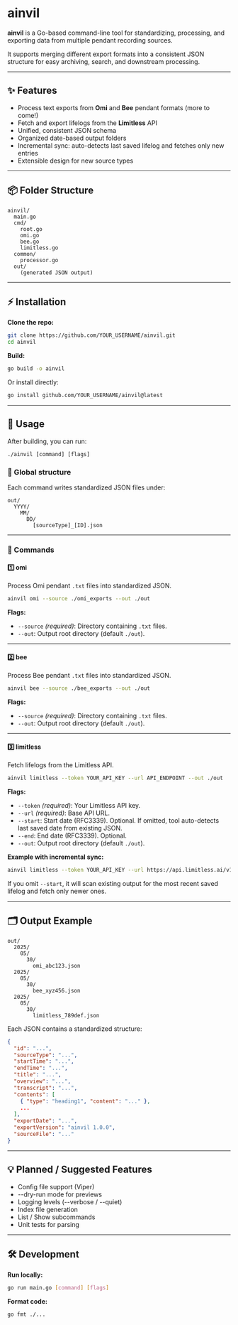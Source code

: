 # ainvil

**ainvil** is a Go-based command-line tool for standardizing, processing, and exporting data from multiple pendant recording sources.  

It supports merging different export formats into a consistent JSON structure for easy archiving, search, and downstream processing.

---

## ✨ Features

- Process text exports from **Omi** and **Bee** pendant formats (more to come!)
- Fetch and export lifelogs from the **Limitless** API
- Unified, consistent JSON schema
- Organized date-based output folders
- Incremental sync: auto-detects last saved lifelog and fetches only new entries
- Extensible design for new source types

---

## 📦 Folder Structure

```
ainvil/
  main.go
  cmd/
    root.go
    omi.go
    bee.go
    limitless.go
  common/
    processor.go
  out/
    (generated JSON output)
```

---

## ⚡️ Installation

**Clone the repo:**

```bash
git clone https://github.com/YOUR_USERNAME/ainvil.git
cd ainvil
```

**Build:**

```bash
go build -o ainvil
```

Or install directly:

```bash
go install github.com/YOUR_USERNAME/ainvil@latest
```

---

## 🚀 Usage

After building, you can run:

```
./ainvil [command] [flags]
```

### 📌 Global structure

Each command writes standardized JSON files under:

```
out/
  YYYY/
    MM/
      DD/
        [sourceType]_[ID].json
```

---

### 🎯 Commands

#### 1️⃣ omi

Process Omi pendant `.txt` files into standardized JSON.

```bash
ainvil omi --source ./omi_exports --out ./out
```

**Flags:**

- `--source` *(required)*: Directory containing `.txt` files.
- `--out`: Output root directory (default `./out`).

---

#### 2️⃣ bee

Process Bee pendant `.txt` files into standardized JSON.

```bash
ainvil bee --source ./bee_exports --out ./out
```

**Flags:**

- `--source` *(required)*: Directory containing `.txt` files.
- `--out`: Output root directory (default `./out`).

---

#### 3️⃣ limitless

Fetch lifelogs from the Limitless API.

```bash
ainvil limitless --token YOUR_API_KEY --url API_ENDPOINT --out ./out
```

**Flags:**

- `--token` *(required)*: Your Limitless API key.
- `--url` *(required)*: Base API URL.
- `--start`: Start date (RFC3339). Optional. If omitted, tool auto-detects last saved date from existing JSON.
- `--end`: End date (RFC3339). Optional.
- `--out`: Output root directory (default `./out`).

**Example with incremental sync:**

```bash
ainvil limitless --token YOUR_API_KEY --url https://api.limitless.ai/v1/logs
```

If you omit `--start`, it will scan existing output for the most recent saved lifelog and fetch only newer ones.

---

## 🗂 Output Example

```
out/
  2025/
    05/
      30/
        omi_abc123.json
  2025/
    05/
      30/
        bee_xyz456.json
  2025/
    05/
      30/
        limitless_789def.json
```

Each JSON contains a standardized structure:

```json
{
  "id": "...",
  "sourceType": "...",
  "startTime": "...",
  "endTime": "...",
  "title": "...",
  "overview": "...",
  "transcript": "...",
  "contents": [
    { "type": "heading1", "content": "..." },
    ...
  ],
  "exportDate": "...",
  "exportVersion": "ainvil 1.0.0",
  "sourceFile": "..."
}
```

---

## 💡 Planned / Suggested Features

- Config file support (Viper)
- --dry-run mode for previews
- Logging levels (--verbose / --quiet)
- Index file generation
- List / Show subcommands
- Unit tests for parsing

---

## 🛠 Development

**Run locally:**

```bash
go run main.go [command] [flags]
```

**Format code:**

```bash
go fmt ./...
```
